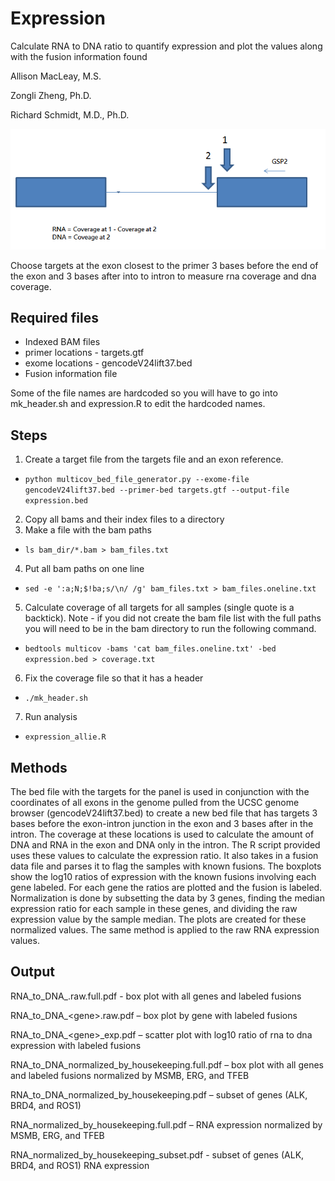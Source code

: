 Expression
==========
Calculate RNA to DNA ratio to quantify expression and plot the values along with the fusion information found

Allison MacLeay, M.S.

Zongli Zheng, Ph.D.

Richard Schmidt, M.D., Ph.D.

![alt-text](https://github.com/alliemacleay/expression/blob/master/target_creation.png "Exon and intron targets")

Choose targets at the exon closest to the primer 3 bases before the end of the exon and 3 bases after into to intron to measure rna coverage and dna coverage.

Required files
--------------
* Indexed BAM files
* primer locations - targets.gtf
* exome locations - gencodeV24lift37.bed
* Fusion information file

Some of the file names are hardcoded so you will have to go into mk_header.sh and expression.R to edit the hardcoded names.

Steps
-----
1. Create a target file from the targets file and an exon reference.
  * `python multicov_bed_file_generator.py --exome-file gencodeV24lift37.bed --primer-bed targets.gtf --output-file expression.bed`
2. Copy all bams and their index files to a directory
3. Make a file with the bam paths
  * `ls bam_dir/*.bam > bam_files.txt`
4. Put all bam paths on one line
  * `sed -e ':a;N;$!ba;s/\n/ /g' bam_files.txt > bam_files.oneline.txt`
5. Calculate coverage of all targets for all samples (single quote is a backtick).  Note - if you did not create the bam file list with the full paths you will need to be in the bam directory to run the following command.
  * `bedtools multicov -bams 'cat bam_files.oneline.txt' -bed expression.bed > coverage.txt`
6. Fix the coverage file so that it has a header
  * `./mk_header.sh`
7. Run analysis
  * `expression_allie.R`


Methods
--------
The bed file with the targets for the panel is used in conjunction with the coordinates of all exons in the genome pulled from the UCSC genome browser (gencodeV24lift37.bed) to create a new bed file that has targets 3 bases before the exon-intron junction in the exon and 3 bases after in the intron.  The coverage at these locations is used to calculate the amount of DNA and RNA in the exon and DNA only in the intron.  The R script provided uses these values to calculate the expression ratio.  It also takes in a fusion data file and parses it to flag the samples with known fusions.  The boxplots show the log10 ratios of expression with the known fusions involving each gene labeled.  For each gene the ratios are plotted and the fusion is labeled.  Normalization is done by subsetting the data by 3 genes, finding the median expression ratio for each sample in these genes, and dividing the raw expression value by the sample median.  The plots are created for these normalized values.  The same method is applied to the raw RNA expression values. 
  
Output
--------
RNA_to_DNA_.raw.full.pdf  - box plot with all genes and labeled fusions

RNA_to_DNA_\<gene\>.raw.pdf – box plot by gene with labeled fusions

RNA_to_DNA_\<gene\>_exp.pdf – scatter plot with log10 ratio of rna to dna expression with labeled fusions

RNA_to_DNA_normalized_by_housekeeping.full.pdf – box plot with all genes and labeled fusions normalized by MSMB, ERG, and TFEB

RNA_to_DNA_normalized_by_housekeeping.pdf – subset of genes (ALK, BRD4, and ROS1)

RNA_normalized_by_housekeeping.full.pdf – RNA expression normalized by MSMB, ERG, and TFEB

RNA_normalized_by_housekeeping_subset.pdf - subset of genes (ALK, BRD4, and ROS1) RNA expression


